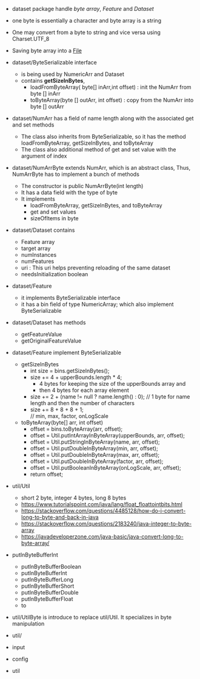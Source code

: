 


- dataset package handle _byte array_, _Feature_ and _Dataset_
- one byte is essentially a character and byte array is a string  
- One may convert from a byte to string and vice versa using Charset.UTF_8  
- Saving byte array into a [File](https://www.mkyong.com/java/how-to-convert-array-of-bytes-into-file/)
- dataset/ByteSerializable interface 
	- is being used by NumericArr and Dataset
	- contains **getSizeInBytes**,
		- loadFromByteArray( byte[] inArr,int offset) : init the NumArr from byte [] inArr  
		- toByteArray(byte [] outArr, int offset) : copy from the NumArr into byte [] outArr
- dataset/NumArr has a field of name length along with the associated get and set methods
	- The class also inherits from ByteSerializable, so it has the method loadFromByteArray, getSizeInBytes, and toByteArray
	- The class also additional method of get and set value with the argument of index
- dataset/NumArrByte extends NumArr, which is an abstract class, Thus, NumArrByte has to implement a bunch of methods	
	- The constructor is  public NumArrByte(int length)
	- It has a data field with the type of byte
	- It implements 
		- loadFromByteArray, getSizeInBytes, and toByteArray
		- get and set values 
		- sizeOfItems in byte
- dataset/Dataset contains
	- Feature array
	- target array
	- numInstances
	- numFeatures
	- uri : This uri helps preventing reloading of the same dataset
	- needsInitialization boolean
- dataset/Feature 
	- it implements ByteSerializable interface
	- it has a bin field of type NumericArray; which also implement ByteSerializable
- dataset/Dataset has methods
	- getFeatureValue
	- getOriginalFeatureValue	
- dataset/Feature implement ByteSerializable
	- getSizeInBytes
		- int size = bins.getSizeInBytes();
		- size += 4 + upperBounds.length * 4;
			- 4 bytes for keeping the size of the upperBounds array and 
			- then 4 bytes for each array element
		- size += 2 + (name != null ? name.length() : 0); 
		// 1 byte for name length and then the number of characters
		- size += 8 + 8 + 8 + 1; 		
			// min, max, factor, onLogScale
	- toByteArray(byte[] arr, int offset)
		- offset = bins.toByteArray(arr, offset);
		- offset = Util.putIntArrayInByteArray(upperBounds, arr, offset);
		- offset = Util.putStringInByteArray(name, arr, offset);
		- offset = Util.putDoubleInByteArray(min, arr, offset);
		- offset = Util.putDoubleInByteArray(max, arr, offset);
		- offset = Util.putDoubleInByteArray(factor, arr, offset);
		- offset = Util.putBooleanInByteArray(onLogScale, arr, offset);
		- return offset;
- util/Util
	- short 2 byte, integer 4 bytes, long 8 bytes
	- https://www.tutorialspoint.com/java/lang/float_floattointbits.html
	- https://stackoverflow.com/questions/4485128/how-do-i-convert-long-to-byte-and-back-in-java
	- https://stackoverflow.com/questions/2183240/java-integer-to-byte-array
	- https://javadeveloperzone.com/java-basic/java-convert-long-to-byte-array/
- putInByteBufferInt
	- putInByteBufferBoolean
	- putInByteBufferInt
	- putInByteBufferLong	
	- putInByteBufferShort
	- putInByteBufferDouble
	- putInByteBufferFloat
	- to
- util/UtilByte is introduce to replace util/Util. It specializes in byte manipulation	
		


- util/
- input
- config
- util


